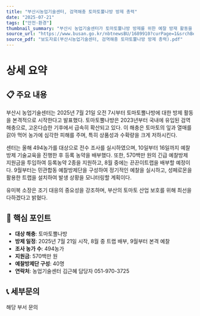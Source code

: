 ```yaml
---
title: "부산시농업기술센터, 검역해충 토마토뿔나방 방제 총력"
date: "2025-07-21"
tags: ["안전·환경"]
thumbnail_summary: "부산시 농업기술센터가 토마토뿔나방 방제를 위한 예찰 방재 활동을 실시한다."
source_url: "https://www.busan.go.kr/nbtnewsBU/1689910?curPage=1&srchBeginDt=&srchEndDt=&srchKey=&srchText="
source_pdf: "보도자료(부산시농업기술센터, 검역해충 토마토뿔나방 방제 총력).pdf"
---
```


# 상세 요약

## 📋 주요 내용
부산시 농업기술센터는 2025년 7월 21일 오전 7시부터 토마토뿔나방에 대한 방제 활동을 본격적으로 시작한다고 발표했다. 토마토뿔나방은 2023년부터 국내에 유입된 검역해충으로, 고온다습한 기후에서 급속히 확산되고 있다. 이 해충은 토마토의 잎과 열매를 갉아 먹어 농가에 심각한 피해를 주며, 특히 상품성과 수확량을 크게 저하시킨다.

센터는 올해 494농가를 대상으로 전수 조사를 실시하였으며, 10일부터 16일까지 예찰방제 기술교육을 진행한 후 등록 농약을 배부했다. 또한, 570백만 원의 긴급 예찰방제 지원금을 투입하여 등록농약 2종을 지원하고, 8월 중에는 끈끈이트랩을 배부할 예정이다. 9월부터는 민관합동 예찰방제단을 구성하여 정기적인 예찰을 실시하고, 성페로몬을 활용한 트랩을 설치하여 발생 상황을 모니터링할 계획이다.

유미복 소장은 조기 대응의 중요성을 강조하며, 부산의 토마토 산업 보호를 위해 최선을 다하겠다고 밝혔다.

## 🎯 핵심 포인트
- **대상 해충**: 토마토뿔나방
- **방제 일정**: 2025년 7월 21일 시작, 8월 중 트랩 배부, 9월부터 본격 예찰
- **조사 농가 수**: 494농가
- **지원금**: 570백만 원
- **예찰방제단 구성**: 40명
- **연락처**: 농업기술센터 김근혜 담당자 051-970-3725

## 📞 세부문의
해당 부서 문의
